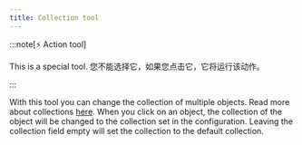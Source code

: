 ```yaml
---
title: Collection tool
---
```


:::note[⚡ Action tool]

This is a special tool.
您不能选择它，如果您点击它，它将运行该动作。

:::

With this tool you can change the collection of multiple objects. Read more about collections [here](../collections.md).
When you click on an object, the collection of the object will be changed to the collection set in the configuration. Leaving the collection field empty will set the collection to the default collection.
